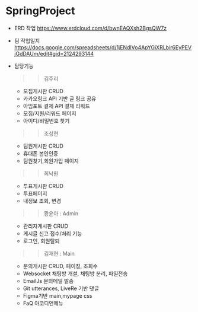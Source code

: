 # SpringProject
- ERD 작업
  https://www.erdcloud.com/d/bwnEAQXsh2BgsQW7z
- 팀 작업일지
  https://docs.google.com/spreadsheets/d/1jENdIVo4ApYGiXRLbir6EyPEVjGdDAUm/edit#gid=2124293144
  
  
- 담당기능
  >> 김주리
    - 모집게시판 CRUD
    - 카카오링크 API 기반 글 링크 공유
    - 아임포트 결제 API 결제 리워드
    - 모집/지원/리워드 페이지
    - 아이디/비밀번호 찾기     


  >> 조성현
    - 팀원게시판 CRUD
    - 휴대폰 본인인증
    - 팀원찾기,회원가입 페이지   


  >> 최낙원
    - 투표게시판 CRUD
    - 투표페이지
    - 내정보 조회, 변경   


  >> 황윤아 : Admin
    - 관리자게시판 CRUD
    - 게시글 신고 접수/처리 기능
    - 로그인, 회원탈퇴      


  >> 김재현 : Main
    - 문의게시판 CRUD, 페이징, 조회수
    - Websocket 채팅방 개설, 채팅방 분리, 파일전송
    - EmailJs 문의메일 발송
    - Git utterances, LiveRe 기반 댓글 
    - Figma기반 main,mypage css
    - FaQ 아코디언메뉴     
